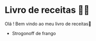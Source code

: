 # Livro de receitas :man_cook:

Olá ! Bem vindo ao meu livro de receitas:wave:

- Strogonoff de frango

  